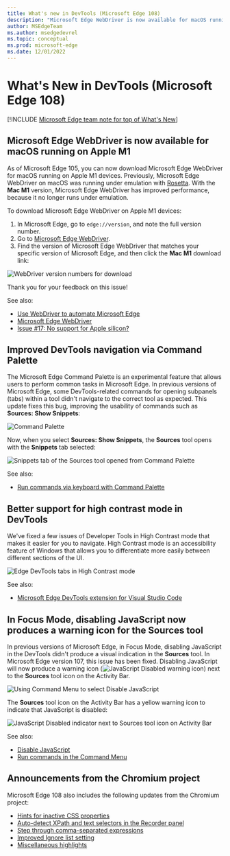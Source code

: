 ```yaml
---
title: What's new in DevTools (Microsoft Edge 108)
description: "Microsoft Edge WebDriver is now available for macOS running on Apple M1. Improved DevTools navigation via Command Palette. Better support for high contrast mode in DevTools. In Focus Mode, disabling JavaScript now produces a warning icon for the Sources tool.  And more."
author: MSEdgeTeam
ms.author: msedgedevrel
ms.topic: conceptual
ms.prod: microsoft-edge
ms.date: 12/01/2022
---
```

# What's New in DevTools (Microsoft Edge 108)

[!INCLUDE [Microsoft Edge team note for top of What's New](../../includes/edge-whats-new-note.md)]

<!-- find "todo" in this .md file -->


<!-- ====================================================================== -->
## Microsoft Edge WebDriver is now available for macOS running on Apple M1

<!-- Subtitle: On Apple M1 devices, Microsoft Edge WebDriver was previously running under emulation. Now, it will run faster without emulation. -->

As of Microsoft Edge 105, you can now download Microsoft Edge WebDriver for macOS running on Apple M1 devices.  Previously, Microsoft Edge WebDriver on macOS was running under emulation with [Rosetta](https://support.apple.com/HT211861).  With the **Mac M1** version, Microsoft Edge WebDriver has improved performance, because it no longer runs under emulation.

To download Microsoft Edge WebDriver on Apple M1 devices:
1. In Microsoft Edge, go to `edge://version`, and note the full version number.
1. Go to [Microsoft Edge WebDriver](https://developer.microsoft.com/microsoft-edge/tools/webdriver/).
1. Find the version of Microsoft Edge WebDriver that matches your specific version of Microsoft Edge, and then click the **Mac M1** download link:

![WebDriver version numbers for download](./devtools-108-images/webdriver-versions.png)

Thank you for your feedback on this issue!

See also:
* [Use WebDriver to automate Microsoft Edge](../../../../webdriver-chromium/index.md)
* [Microsoft Edge WebDriver](https://developer.microsoft.com/microsoft-edge/tools/webdriver/)
* [Issue #17: No support for Apple silicon?](https://github.com/MicrosoftEdge/EdgeWebDriver/issues/17)


<!-- ====================================================================== -->
## Improved DevTools navigation via Command Palette

<!-- Subtitle: This update fixes a bug related to opening DevTools from the Command Palette in Microsoft Edge. -->

The Microsoft Edge Command Palette is an experimental feature that allows users to perform common tasks in Microsoft Edge.  In previous versions of Microsoft Edge, some DevTools-related commands for opening subpanels (tabs) within a tool didn't navigate to the correct tool as expected.  This update fixes this bug, improving the usability of commands such as **Sources: Show Snippets**:

![Command Palette](./devtools-108-images/command-palette.png)

Now, when you select **Sources: Show Snippets**, the **Sources** tool opens with the **Snippets** tab selected:

![Snippets tab of the Sources tool opened from Command Palette](./devtools-108-images/command-palette-opened-snippets.png)

See also:
* [Run commands via keyboard with Command Palette](../../../experimental-features/edge-command-palette.md)


<!-- ====================================================================== -->
## Better support for high contrast mode in DevTools

<!-- Subtitle: High Contrast Mode fixes. -->

We've fixed a few issues of Developer Tools in High Contrast mode that makes it easier for you to navigate. High Contrast mode is an accessibility feature of Windows that allows you to differentiate more easily between different sections of the UI.

![Edge DevTools tabs in High Contrast mode](./devtools-108-images/high-contrast-mode-vscode.png)
<!-- steps for screenshot: bug report PR 7911593 -->

See also:
* [Microsoft Edge DevTools extension for Visual Studio Code](../../../../visual-studio-code/microsoft-edge-devtools-extension.md)


<!-- ====================================================================== -->
## In Focus Mode, disabling JavaScript now produces a warning icon for the Sources tool

<!-- Subtitle: The Sources tool in Focus Mode will warn you when you disable JavaScript in the DevTools. -->

In previous versions of Microsoft Edge, in Focus Mode, disabling JavaScript in the DevTools didn't produce a visual indication in the **Sources** tool.  In Microsoft Edge version 107, this issue has been fixed.  Disabling JavaScript will now produce a warning icon (![JavaScript Disabled warning icon](./devtools-108-images/javascript-disabled-warning-icon.png)) next to the **Sources** tool icon on the Activity Bar.

![Using Command Menu to select Disable JavaScript](./devtools-108-images/disable-javascript.png)

The **Sources** tool icon on the Activity Bar has a yellow warning icon to indicate that JavaScript is disabled:

![JavaScript Disabled indicator next to Sources tool icon on Activity Bar](./devtools-108-images/javascript-disabled.png)

See also:
* [Disable JavaScript](../../../javascript/disable.md)
* [Run commands in the Command Menu](../../../command-menu/index.md)


<!-- ====================================================================== -->
## Announcements from the Chromium project

Microsoft Edge 108 also includes the following updates from the Chromium project:

* [Hints for inactive CSS properties](https://developer.chrome.com/blog/new-in-devtools-108/#css-hint)
* [Auto-detect XPath and text selectors in the Recorder panel](https://developer.chrome.com/blog/new-in-devtools-108/#recorder)
* [Step through comma-separated expressions](https://developer.chrome.com/blog/new-in-devtools-108/#debugging)
* [Improved Ignore list setting](https://developer.chrome.com/blog/new-in-devtools-108/#ignore-list)
* [Miscellaneous highlights](https://developer.chrome.com/blog/new-in-devtools-108/#misc)


<!-- ====================================================================== -->
<!-- uncomment if content is copied from developer.chrome.com to this page -->

<!-- > [!NOTE]
> Portions of this page are modifications based on work created and [shared by Google](https://developers.google.com/terms/site-policies) and used according to terms described in the [Creative Commons Attribution 4.0 International License](https://creativecommons.org/licenses/by/4.0).
> The original page for announcements from the Chromium project is [What's New in DevTools (Chrome 108)](https://developer.chrome.com/blog/new-in-devtools-108) and is authored by [Jecelyn Yeen](https://developers.google.com/web/resources/contributors#jecelynyeen) (Developer advocate working on Chrome DevTools at Google). -->


<!-- ====================================================================== -->
<!-- uncomment if content is copied from developer.chrome.com to this page -->

<!-- [![Creative Commons License](../../../../media/cc-logo/88x31.png)](https://creativecommons.org/licenses/by/4.0)
This work is licensed under a [Creative Commons Attribution 4.0 International License](https://creativecommons.org/licenses/by/4.0). -->
